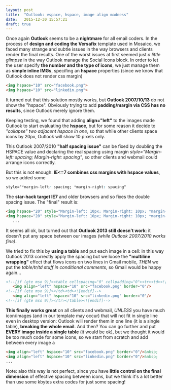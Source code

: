 ```yaml
---
layout: post
title:  "Outlook: vspace, hspace, image align madness"
date:   2015-12-30 15:57:21
draft: true
---
```

Once again **Outlook** seems to be a **nightmare** for all email coders.
In the process of **design and coding the Versafix** template used in Mosaico, we faced many strange and subtle issues in the way browsers and clients render the final results.
One of the worst issues at first seemed just *a little glimpse* in the way Outlook manage the Social Icons block. In order to let the user specify **the number and the type of icons**, we just manage them as **simple inline IMGs**, specifing an **hspace** properties (since we know that Outlook does not render css margin)

```html
<img hspace="10" src="facebook.png">
<img hspace="10" src="linkedin.png">
```

It turned out that this solution mostly works, but **Outlook 2007/10/13** do not show the "hspace".
Obviously trying to add **padding/margin via CSS has no results**, since Outlook merely ignore them.

Keeping testing, we found that adding **align="left"** to the images made Outlook to start evaluating the **hspace**, but for some reason it decide to *"collapse" two adjacent hspace in one*, so that while other clients space icons by 20px, Outlook will show 10 pixels only.

This Outlook 2007/2010 **"half spacing issue"** can be fixed by doubling the HSPACE value and declaring the real spacing using margin *style="Margin-left: spacing; Margin-right: spacing"*, so other clients and webmail could arrange icons correctly.

But this is not enough: **IE<=7 combines css margins with hspace values**, so we added some 

```css
style="*margin-left: spacing; *margin-right: spacing"
```

The **star-hack target IE7** and older browsers and so fixes the double spacing issue. The "final" result is:

```html
<img hspace="20" style="Margin-left: 10px; Margin-right: 10px; *margin-left: -10px; *margin-right: -10px" src="facebook.png">
<img hspace="20" style="Margin-left: 10px; Margin-right: 10px; *margin-left: -10px; *margin-right: -10px" src="linkedin.png">
   ...
```

It seems all ok, but turned out that **Outlook 2013 still doesn't work**: it doesn't put any space between our images *(while Outlook 2007/2010 works fine)*.

We tried to fix this by **using a table** and put each image in a cell: in this way Outlook 2013 correctly apply the spacing but we loose the **"multiline wrapping"** effect that flows icons on two lines in Gmail mobile, *THEN* we put the *table/tr/td stuff in conditional comments*, so Gmail would be happy again... 

```html
<!--[if (gte mso 9)]><table cellspacing="0" cellpadding="0"><tr><td><![endif]-->
   <img align="left" hspace="10" src="facebook.png" border="0"/>
<!--[if (gte mso 9)]></td><td><![endif]-->
   <img align="left" hspace="10" src="linkedin.png" border="0"/>
<!--[if (gte mso 9)]></tr></table><![endif]-->
```
**This finally works great** on all clients and webmail, *UNLESS* you have much icon/images (and in our template may occur) that will not fit in single line even in desktop version: Outlook will render them in one line (it is a single table), **breaking the whole email**.
And then? You can go further and put **EVERY image inside a single table** (it would be ok), but we thought it would be too much code for some icons, so we start from scratch and add between every image a &nbsp;

```html
<img align="left" hspace="10" src="facebook.png" border="0"/>&nbsp;
<img align="left" hspace="10" src="linkedin.png" border="0"/>&nbsp;
...
```

Note: also this way is not perfect, since you have **little control on the final dimension** of effective spacing between icons, but we think it's a lot better than use some kbytes extra codes for just some spacing!
